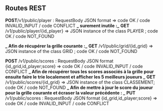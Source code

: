 ## Routes REST

**POST**/v1/public/player : RequestBody JSON format => code OK / code INVALID_INPUT / code CONFLICT
**_ surement inutile :_**
**GET** /v1/public/player/{id_player} => JSON instance of the class PLAYER ; code OK / code NOT_FOUND

**_ Afin de récupérer la grille courante :_**
**GET** /v1/public/grid/{id_grid} => JSON instance of the class GRID ; code OK / code NOT_FOUND

**POST** /v1/public/scores : RequestBody JSON format {id_grid,id_player;score} => code OK / code INVALID_INPUT / code CONFLICT
**_ Afin de récupérer tous les scores associés à la grille pour ensuite faire le trie localement et afficher les 5 meilleurs joueurs _**
**GET** /v1/public/scores/{id_grid} => JSON instance of the class CLASSEMENT; code OK / code NOT_FOUND
**_ Afin de mettre à jour le score du joueur pour la grille courante et écraser la valeur précédente : _**
**PUT** /v1/public/scores : RequestBody JSON format {id_grid,id_player;score} =>  code OK / code INVALID_INPUT / code CONFLICT